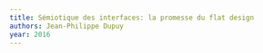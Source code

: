 ```yaml
---
title: Sémiotique des interfaces: la promesse du flat design
authors: Jean-Philippe Dupuy
year: 2016
---
```


